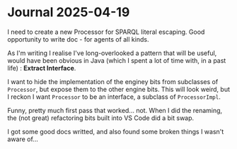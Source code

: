 # Journal 2025-04-19

I need to create a new Processor for SPARQL literal escaping. Good opportunity to write doc - for agents of all kinds.

As I'm writing I realise I've long-overlooked a pattern that will be useful, would have been obvious in Java (which I spent a lot of time with, in a past life) : **Extract Interface**.

I want to hide the implementation of the enginey bits from subclasses of `Processor`, but expose them to the other engine bits. This will look weird, but I reckon I want `Processor` to be an interface, a subclass of `ProcessorImpl`.

Funny, pretty much first pass that worked... not. When I did the renaming, the (not great) refactoring bits built into VS Code did a bit swap.

I got some good docs writted, and also found some broken things I wasn't aware of...
